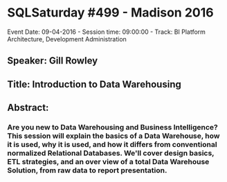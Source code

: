 # SQLSaturday #499 - Madison 2016
Event Date: 09-04-2016 - Session time: 09:00:00 - Track: BI Platform Architecture, Development  Administration
## Speaker: Gill Rowley
## Title: Introduction to Data Warehousing
## Abstract:
### Are you new to Data Warehousing and Business Intelligence?  This session will explain the basics of a Data Warehouse, how it is used, why it is used, and how it differs from conventional normalized Relational Databases.  We'll cover design basics, ETL strategies, and an over view of a total Data Warehouse Solution, from raw data to report presentation.
